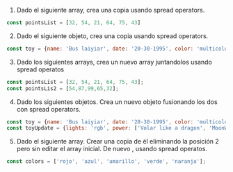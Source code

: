 1. Dado el siguiente array, crea una copia usando spread operators.

```js
const pointsList = [32, 54, 21, 64, 75, 43]
```
2. Dado el siguiente objeto, crea una copia usando spread operators.

```js
const toy = {name: 'Bus laiyiar', date: '20-30-1995', color: 'multicolor'};
```
3. Dado los siguientes arrays, crea un nuevo array juntandolos usando spread operatos

```js
const pointsList = [32, 54, 21, 64, 75, 43];
const pointsLis2 = [54,87,99,65,32];
```
4. Dado los siguientes objetos. Crea un nuevo objeto fusionando los dos con spread operators.
```js
const toy = {name: 'Bus laiyiar', date: '20-30-1995', color: 'multicolor'};
const toyUpdate = {lights: 'rgb', power: ['Volar like a dragon', 'MoonWalk']}
```
5. Dado el siguiente array. Crear una copia de él eliminando la posición 2 pero sin editar el array inicial. De nuevo
, usando spread operatos.

```js
const colors = ['rojo', 'azul', 'amarillo', 'verde', 'naranja']; 
```